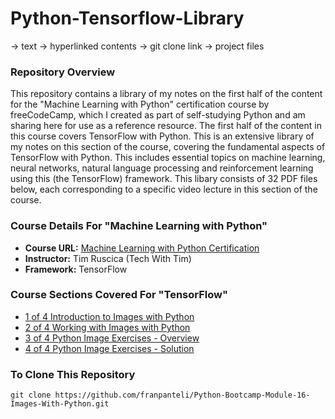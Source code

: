 # Python-Tensorflow-Library
-> text
-> hyperlinked contents
-> git clone link 
-> project files
### Repository Overview 

This repository contains a library of my notes on the first half of the content for the "Machine Learning with Python" certification course by freeCodeCamp, which I created as part of self-studying Python and am sharing here for use as a reference resource. The first half of the content in this course covers TensorFlow with Python. This is an extensive library of my notes on this section of the course, covering the fundamental aspects of TensorFlow with Python. This includes essential topics on machine learning, neural networks, natural language processing and reinforcement learning using this (the TensorFlow) framework. This libary consists of 32 PDF files below, each corresponding to a specific video lecture in this section of the course. 

### Course Details For "Machine Learning with Python"
- **Course URL:** [Machine Learning with Python Certification](https://www.freecodecamp.org/learn/machine-learning-with-python/#tensorflow)
- **Instructor:** Tim Ruscica (Tech With Tim)
- **Framework:** TensorFlow
  
### Course Sections Covered For "TensorFlow"
- [1 of 4 Introduction to Images with Python](https://github.com/franpanteli/Python-Bootcamp-Module-16-Images-With-Python/blob/main/Notes%20on%20Videos%20-%20Module%2016%20Images%20With%20Python/1%20of%204%20Introduction%20to%20Images%20with%20Python.pdf)
- [2 of 4 Working with Images with Python](https://github.com/franpanteli/Python-Bootcamp-Module-16-Images-With-Python/blob/main/Notes%20on%20Videos%20-%20Module%2016%20Images%20With%20Python/2%20of%204%20Working%20with%20Images%20with%20Python.pdf)
- [3 of 4 Python Image Exercises - Overview](https://github.com/franpanteli/Python-Bootcamp-Module-16-Images-With-Python/blob/main/Notes%20on%20Videos%20-%20Module%2016%20Images%20With%20Python/3%20of%204%20Python%20Image%20Exercises%20-%20Overview.pdf)
- [4 of 4 Python Image Exercises - Solution](https://github.com/franpanteli/Python-Bootcamp-Module-16-Images-With-Python/blob/main/Notes%20on%20Videos%20-%20Module%2016%20Images%20With%20Python/4%20of%204%20Python%20Image%20Exercises%20-%20Solution.pdf)

### To Clone This Repository
```
git clone https://github.com/franpanteli/Python-Bootcamp-Module-16-Images-With-Python.git
```
